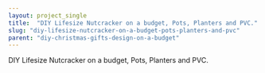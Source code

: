 ```yaml
---
layout: project_single
title:  "DIY Lifesize Nutcracker on a budget, Pots, Planters and PVC."
slug: "diy-lifesize-nutcracker-on-a-budget-pots-planters-and-pvc"
parent: "diy-christmas-gifts-design-on-a-budget"
---
```

DIY Lifesize Nutcracker on a budget, Pots, Planters and PVC.